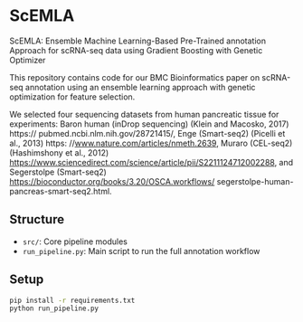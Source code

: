 # ScEMLA
ScEMLA: Ensemble Machine Learning-Based Pre-Trained annotation Approach for scRNA-seq data using Gradient Boosting with Genetic Optimizer
 
This repository contains code for our BMC Bioinformatics paper on scRNA-seq annotation using an ensemble learning approach with genetic optimization for feature selection.

We selected four sequencing datasets from human pancreatic tissue for experiments: Baron human (inDrop sequencing) (Klein and Macosko, 2017) https://
pubmed.ncbi.nlm.nih.gov/28721415/, Enge (Smart-seq2) (Picelli et al., 2013) https:
//www.nature.com/articles/nmeth.2639, Muraro (CEL-seq2) (Hashimshony et al.,
2012) https://www.sciencedirect.com/science/article/pii/S2211124712002288, and
Segerstolpe (Smart-seq2) https://bioconductor.org/books/3.20/OSCA.workflows/
segerstolpe-human-pancreas-smart-seq2.html.

## Structure
- `src/`: Core pipeline modules
- `run_pipeline.py`: Main script to run the full annotation workflow


## Setup

```bash
pip install -r requirements.txt
python run_pipeline.py

